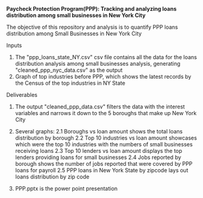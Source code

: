
**Paycheck Protection Program(PPP): Tracking and analyzing loans distribution among small businesses in New York City**

The objective of this repository and analysis is to quantify PPP loans distribution among Small Businesses in New York City

Inputs
1. The "ppp_loans_state_NY.csv" csv file contains all the data for the loans distribution analysis among small businesses analysis, 
generating "cleaned_ppp_nyc_data.csv" as the output
2. Graph of top industries before PPP, which shows the latest records by the Census of the top industries in NY State

Deliverables
1. The output "cleaned_ppp_data.csv"  filters the data with the interest variables and narrows it down to the 5 boroughs that make up New York City 
2. Several graphs:
  2.1 Boroughs vs loan amount shows the total loans distribution by borough
  2.2 Top 10 industries vs loan amount showcases which were the top 10 industries with the numbers of small businesses receiving loans
  2.3 Top 10 lenders vs loan amount displays the top lenders providing loans for small businesses 
  2.4 Jobs reported by borough shows the number of jobs reported that were covered by PPP loans for payroll
  2.5 PPP loans in New York State by zipcode lays out loans distribution by zip code
  
3. PPP.pptx is the power point presentation 





